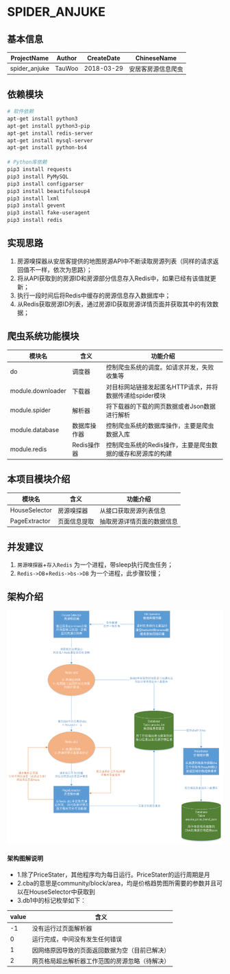 # SPIDER_ANJUKE

## 基本信息
ProjectName | Author | CreateDate | ChineseName
--- | --- | --- | ---
spider_anjuke | TauWoo | 2018-03-29 | 安居客房源信息爬虫

## 依赖模块
```sh
# 软件依赖
apt-get install python3
apt-get install python3-pip
apt-get install redis-server
apt-get install mysql-server
apt-get install python-bs4

# Python库依赖
pip3 install requests
pip3 install PyMySQL
pip3 install configparser
pip3 install beautifulsoup4
pip3 install lxml
pip3 install gevent
pip3 install fake-useragent
pip3 install redis
```

## 实现思路
1. 房源嗅探器从安居客提供的地图房源API中不断读取房源列表（同样的请求返回值不一样，依次为思路）；
2. 将从API获取到的房源ID和房源部分信息存入Redis中，如果已经有该值就更新；
3. 执行一段时间后将Redis中缓存的房源信息存入数据库中；
4. 从Redis获取房源ID列表，通过房源ID获取房源详情页面并获取其中的有效数据；

## 爬虫系统功能模块
模块名 | 含义 | 功能介绍
--- | --- | ---
do | 调度器 | 控制爬虫系统的调度。如请求并发，失败收集等
module.downloader | 下载器 | 对目标网站链接发起匿名HTTP请求，并将数据传递给spider模块
module.spider | 解析器 | 将下载器的下载的网页数据或者Json数据进行解析
module.database | 数据库操作器 | 控制爬虫系统的数据库操作，主要是爬虫数据入库
module.redis | Redis操作器 | 控制爬虫系统的Redis操作，主要是爬虫数据的缓存和房源库的构建

## 本项目模块介绍
模块名 | 含义 | 功能介绍
--- | --- | ---
HouseSelector | 房源嗅探器 | 从接口获取房源列表信息
PageExtractor | 页面信息提取 | 抽取房源详情页面的数据信息

## 并发建议
1. `房源嗅探器`+`存入Redis` 为一个进程，带sleep执行爬虫任务；
2. `Redis->DB`+`Redis->bs->DB` 为一个进程，此步骤较慢；

## 架构介绍
![image](https://raw.githubusercontent.com/TauWu/spider_anjuke/master/constant/images/spider_anjuke_workflow.png)
#### 架构图解说明
- 1.除了PriceStater，其他程序均为每日运行。PriceStater的运行周期是月
- 2.cba的意思是community/block/area，均是价格趋势图所需要的参数并且可以在HouseSelector中获取到
- 3.db1中的标记枚举如下：

value | 含义 
--- | ---
-1 | 没有运行过页面解析器
0 | 运行完成，中间没有发生任何错误
1 | 因网络原因导致的页面返回数据为空（目前已解决）
2 | 网页格局超出解析器工作范围的房源忽略（待解决）

